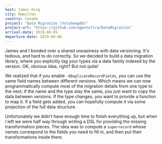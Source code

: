```yaml
---
host: James King
city: Hamilton
country: Canada
project: "Data Migration (YoloSwag69)"
project-url: "https://github.com/agentultra/DataMigration"
arrival-date: 2019-08-05
departure-date: 2019-08-06
---
```


James and I bonded over a shared uneasiness with data versioning. It's tedious,
and hard to do correctly. So we decided to build a data migration library, where
you explicitly tag your types via a data family indexed by the version. OK,
obvious idea, right? But not quite!

We realized that if you enable `-XDuplicateRecordFields`, you can use the same
field names between different versions. Which means we can now programmatically
compute most of the migration details from one type to the next; if the name and
the type stay the same, you just want to copy the data between versions. If the
type changes, you want to provide a function to map it. If a field gets added,
you can hopefully compute it via some projection of the full data structure.

Unfortunately we didn't have enough time to finish everything up, but when I
left we were half way through writing a DSL for providing the missing
transformation pieces. The idea was to compute a `superrecord` whose names
correspond to the fields you need to fill in, and then put their transformations
inside there.

